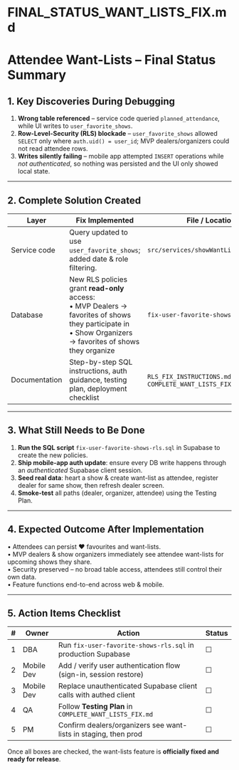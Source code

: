 # FINAL_STATUS_WANT_LISTS_FIX.md  
Attendee Want-Lists – Final Status Summary
=========================================

## 1. Key Discoveries During Debugging
1. **Wrong table referenced** – service code queried `planned_attendance`, while UI writes to `user_favorite_shows`.
2. **Row-Level-Security (RLS) blockade** – `user_favorite_shows` allowed `SELECT` only where `auth.uid() = user_id`; MVP dealers/organizers could not read attendee rows.
3. **Writes silently failing** – mobile app attempted `INSERT` operations while *not authenticated*, so nothing was persisted and the UI only showed local state.

---

## 2. Complete Solution Created
| Layer | Fix Implemented | File / Location |
|-------|-----------------|-----------------|
| Service code | Query updated to use `user_favorite_shows`; added date & role filtering. | `src/services/showWantListService.ts` |
| Database | New RLS policies grant **read-only** access:<br>• MVP Dealers → favorites of shows they participate in<br>• Show Organizers → favorites of shows they organize | `fix-user-favorite-shows-rls.sql` |
| Documentation | Step-by-step SQL instructions, auth guidance, testing plan, deployment checklist | `RLS_FIX_INSTRUCTIONS.md`, `COMPLETE_WANT_LISTS_FIX.md` |

---

## 3. What Still Needs to Be Done
1. **Run the SQL script** `fix-user-favorite-shows-rls.sql` in Supabase to create the new policies.  
2. **Ship mobile-app auth update**: ensure every DB write happens through an *authenticated* Supabase client session.  
3. **Seed real data**: heart a show & create want-list as attendee, register dealer for same show, then refresh dealer screen.  
4. **Smoke-test** all paths (dealer, organizer, attendee) using the Testing Plan.

---

## 4. Expected Outcome After Implementation
• Attendees can persist ♥ favourites and want-lists.  
• MVP dealers & show organizers immediately see attendee want-lists for upcoming shows they share.  
• Security preserved – no broad table access, attendees still control their own data.  
• Feature functions end-to-end across web & mobile.

---

## 5. Action Items Checklist
| # | Owner | Action | Status |
|---|-------|--------|--------|
| 1 | DBA | Run `fix-user-favorite-shows-rls.sql` in production Supabase | ☐ |
| 2 | Mobile Dev | Add / verify user authentication flow (sign-in, session restore) | ☐ |
| 3 | Mobile Dev | Replace unauthenticated Supabase client calls with authed client | ☐ |
| 4 | QA | Follow **Testing Plan** in `COMPLETE_WANT_LISTS_FIX.md` | ☐ |
| 5 | PM | Confirm dealers/organizers see want-lists in staging, then prod | ☐ |

Once all boxes are checked, the want-lists feature is **officially fixed and ready for release**.  
